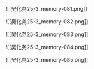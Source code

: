 
![[吴化尧25-3_memory-081.png]]

![[吴化尧25-3_memory-082.png]]

![[吴化尧25-3_memory-083.png]]

![[吴化尧25-3_memory-084.png]]

![[吴化尧25-3_memory-085.png]]